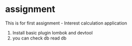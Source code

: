 # assignment
This is for first assignment - Interest calculation application
1. Install basic plugin lombok and devtool
2. you can check db read db
